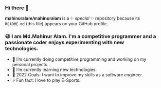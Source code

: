 ### Hi there 👋


**mahinuralam/mahinuralam** is a ✨ _special_ ✨ repository because its `README.md` (this file) appears on your GitHub profile.


### 😃 I am Md.Mahinur Alam. I'm a competitive programmer and a passionate coder enjoys experimenting with new technologies.

- 🔭 I’m currently doing competitive programming and working on my personal projects.
- 🌱 I’m currently learning new technologies.
- 🥅 2022 Goals: I want to improve my skills as a software engineer. 
- ⚡ Fun fact: I love to play E-Sports.
